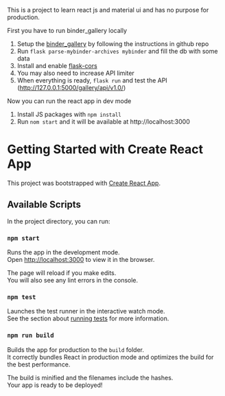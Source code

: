 This is a project to learn react js and material ui and has no purpose for production.

First you have to run binder_gallery locally

1. Setup the [binder_gallery](https://github.com/gesiscss/binder_gallery) by following the instructions in github repo
2. Run `flask parse-mybinder-archives mybinder` and fill the db with some data
3. Install and enable [flask-cors](https://flask-cors.readthedocs.io/en/latest/)
4. You may also need to increase API limiter
5. When everything is ready, `flask run` and test the API (http://127.0.0.1:5000/gallery/api/v1.0/)

Now you can run the react app in dev mode

1. Install JS packages with `npm install`
2. Run `nom start` and it will be available at http://localhost:3000

# Getting Started with Create React App

This project was bootstrapped with [Create React App](https://github.com/facebook/create-react-app).

## Available Scripts

In the project directory, you can run:

### `npm start`

Runs the app in the development mode.\
Open [http://localhost:3000](http://localhost:3000) to view it in the browser.

The page will reload if you make edits.\
You will also see any lint errors in the console.

### `npm test`

Launches the test runner in the interactive watch mode.\
See the section about [running tests](https://facebook.github.io/create-react-app/docs/running-tests) for more information.

### `npm run build`

Builds the app for production to the `build` folder.\
It correctly bundles React in production mode and optimizes the build for the best performance.

The build is minified and the filenames include the hashes.\
Your app is ready to be deployed!
